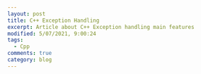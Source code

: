 ```yaml
---
layout: post
title: C++ Exception Handling
excerpt: Article about C++ Exception handling main features
modified: 5/07/2021, 9:00:24
tags:
  - Cpp
comments: true
category: blog
---
```

